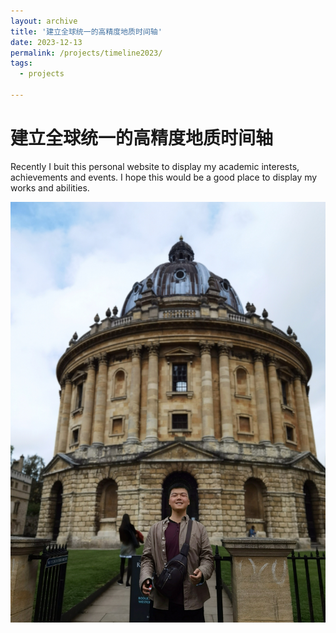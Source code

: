 ```yaml
---
layout: archive
title: '建立全球统一的高精度地质时间轴'
date: 2023-12-13
permalink: /projects/timeline2023/
tags:
  - projects
 
---
```


建立全球统一的高精度地质时间轴
======
Recently I buit this personal website to display my academic interests, achievements and events. I hope this would be a good place to display my works and abilities.

![photo1](/images/BLOG_image/IMG_20230908_195501-01.jpeg)
